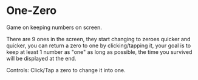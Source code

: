 # One-Zero
Game on keeping numbers on screen.

There are 9 ones in the screen, they start changing to zeroes quicker and quicker, you can return a zero to one by clicking/tapping it, your goal is to keep at least 1 number as "one" as long as possible, the time you survived will be displayed at the end.

Controls: Click/Tap a zero to change it into one.
